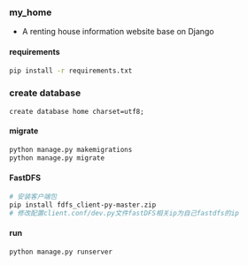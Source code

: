 ### my_home
- A renting house information website base on Django

#### requirements

```bash
pip install -r requirements.txt
```

### create database

```
create database home charset=utf8;
```

#### migrate

```bash
python manage.py makemigrations
python manage.py migrate  
```

#### FastDFS

```bash
# 安装客户端包
pip install fdfs_client-py-master.zip
# 修改配置client.conf/dev.py文件fastDFS相关ip为自己fastdfs的ip
```

#### run

```bash
python manage.py runserver
```

